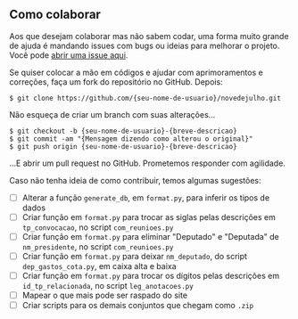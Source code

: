## __Como colaborar__

Aos que desejam colaborar mas não sabem codar, uma forma muito grande de ajuda é mandando issues com bugs ou ideias para melhorar o projeto. Você pode [abrir uma issue aqui](https://github.com/rodolfo-viana/novedejulho/issues/new).

Se quiser colocar a mão em códigos e ajudar com aprimoramentos e correções, faça um fork do repositório no GitHub. Depois:

```
$ git clone https://github.com/{seu-nome-de-usuario}/novedejulho.git
```

Não esqueça de criar um branch com suas alterações...

```
$ git checkout -b {seu-nome-de-usuario}-{breve-descricao}
$ git commit -am "{Mensagem dizendo como alterou o original}"
$ git push origin {seu-nome-de-usuario}-{breve-descricao}
```

...E abrir um pull request no GitHub. Prometemos responder com agilidade.

Caso não tenha ideia de como contribuir, temos algumas sugestões:

- [ ] Alterar a função `generate_db`, em `format.py`, para inferir os tipos de dados
- [ ] Criar função em `format.py` para trocar as siglas pelas descrições em `tp_convocacao`, no script `com_reunioes.py`
- [ ] Criar função em `format.py` para eliminar "Deputado" e "Deputada" de `nm_presidente`, no script `com_reunioes.py`
- [ ] Criar função em `format.py` para deixar `nm_deputado`, do script `dep_gastos_cota.py`, em caixa alta e baixa
- [ ] Criar função em `format.py` para trocar os dígitos pelas descrições em `id_tp_relacionada`, no script `leg_anotacoes.py`
- [ ] Mapear o que mais pode ser raspado do site
- [ ] Criar scripts para os demais conjuntos que chegam como `.zip`
